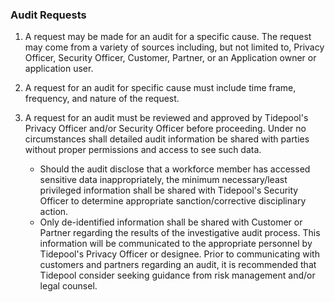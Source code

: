 ### Audit Requests

1. A request may be made for an audit for a specific cause. The request may come
   from a variety of sources including, but not limited to, Privacy Officer,
   Security Officer, Customer, Partner, or an Application owner or application
   user.

2. A request for an audit for specific cause must include time frame, frequency,
   and nature of the request.

3. A request for an audit must be reviewed and approved by Tidepool's Privacy
   Officer and/or Security Officer before proceeding. Under no circumstances
   shall detailed audit information be shared with parties without proper
   permissions and access to see such data.

    * Should the audit disclose that a workforce member has accessed sensitive data
      inappropriately, the minimum necessary/least privileged information shall
      be shared with Tidepool's Security Officer to determine appropriate
      sanction/corrective disciplinary action.
    * Only de-identified information shall be shared with Customer or Partner
      regarding the results of the investigative audit process. This information
      will be communicated to the appropriate personnel by Tidepool's Privacy
      Officer or designee. Prior to communicating with customers and partners
      regarding an audit, it is recommended that Tidepool consider seeking
      guidance from risk management and/or legal counsel.
